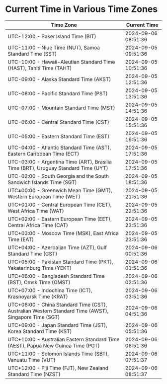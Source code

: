 # Current Time in Various Time Zones

| Time Zone | Current Time |
|-----------|--------------|
| UTC-12:00 - Baker Island Time (BIT) | 2024-09-06 08:51:36 |
| UTC-11:00 - Niue Time (NUT), Samoa Standard Time (SST) | 2024-09-05 09:51:36 |
| UTC-10:00 - Hawaii-Aleutian Standard Time (HAST), Tahiti Time (TAHT) | 2024-09-05 10:51:36 |
| UTC-09:00 - Alaska Standard Time (AKST) | 2024-09-05 12:51:36 |
| UTC-08:00 - Pacific Standard Time (PST) | 2024-09-05 13:51:36 |
| UTC-07:00 - Mountain Standard Time (MST) | 2024-09-05 14:51:36 |
| UTC-06:00 - Central Standard Time (CST) | 2024-09-05 15:51:36 |
| UTC-05:00 - Eastern Standard Time (EST) | 2024-09-05 16:51:36 |
| UTC-04:00 - Atlantic Standard Time (AST), Eastern Caribbean Time (ECT) | 2024-09-05 17:51:36 |
| UTC-03:00 - Argentina Time (ART), Brasília Time (BRT), Uruguay Standard Time (UYT) | 2024-09-05 17:51:36 |
| UTC-02:00 - South Georgia and the South Sandwich Islands Time (SGT) | 2024-09-05 18:51:36 |
| UTC±00:00 - Greenwich Mean Time (GMT), Western European Time (WET) | 2024-09-05 21:51:36 |
| UTC+01:00 - Central European Time (CET), West Africa Time (WAT) | 2024-09-05 22:51:36 |
| UTC+02:00 - Eastern European Time (EET), Central Africa Time (CAT) | 2024-09-05 23:51:36 |
| UTC+03:00 - Moscow Time (MSK), East Africa Time (EAT) | 2024-09-05 23:51:36 |
| UTC+04:00 - Azerbaijan Time (AZT), Gulf Standard Time (GST) | 2024-09-06 00:51:36 |
| UTC+05:00 - Pakistan Standard Time (PKT), Yekaterinburg Time (YEKT) | 2024-09-06 01:51:36 |
| UTC+06:00 - Bangladesh Standard Time (BST), Omsk Time (OMST) | 2024-09-06 02:51:36 |
| UTC+07:00 - Indochina Time (ICT), Krasnoyarsk Time (KRAT) | 2024-09-06 03:51:36 |
| UTC+08:00 - China Standard Time (CST), Australian Western Standard Time (AWST), Singapore Time (SGT) | 2024-09-06 04:51:36 |
| UTC+09:00 - Japan Standard Time (JST), Korea Standard Time (KST) | 2024-09-06 05:51:36 |
| UTC+10:00 - Australian Eastern Standard Time (AEST), Papua New Guinea Time (PGT) | 2024-09-06 06:51:36 |
| UTC+11:00 - Solomon Islands Time (SBT), Vanuatu Time (VUT) | 2024-09-06 07:51:37 |
| UTC+12:00 - Fiji Time (FJT), New Zealand Standard Time (NZST) | 2024-09-06 08:51:37 |
